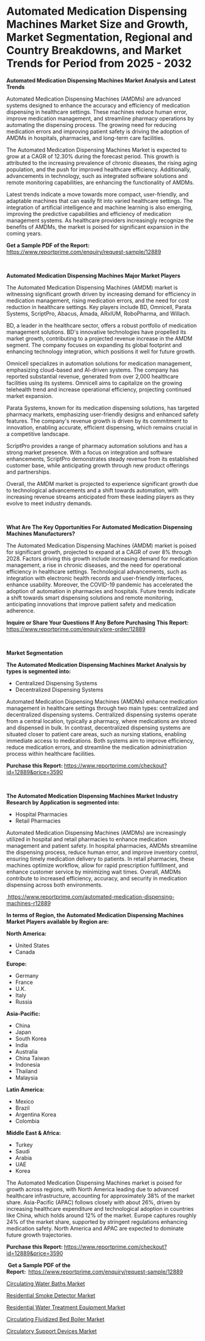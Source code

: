 <p><h1>Automated Medication Dispensing Machines Market Size and Growth, Market Segmentation, Regional and Country Breakdowns, and Market Trends for Period from 2025 -  2032</h1></p><p><strong>Automated Medication Dispensing Machines Market Analysis and Latest Trends</strong></p>
<p><p>Automated Medication Dispensing Machines (AMDMs) are advanced systems designed to enhance the accuracy and efficiency of medication dispensing in healthcare settings. These machines reduce human error, improve medication management, and streamline pharmacy operations by automating the dispensing process. The growing need for reducing medication errors and improving patient safety is driving the adoption of AMDMs in hospitals, pharmacies, and long-term care facilities.</p><p>The Automated Medication Dispensing Machines Market is expected to grow at a CAGR of 12.30% during the forecast period. This growth is attributed to the increasing prevalence of chronic diseases, the rising aging population, and the push for improved healthcare efficiency. Additionally, advancements in technology, such as integrated software solutions and remote monitoring capabilities, are enhancing the functionality of AMDMs.</p><p>Latest trends indicate a move towards more compact, user-friendly, and adaptable machines that can easily fit into varied healthcare settings. The integration of artificial intelligence and machine learning is also emerging, improving the predictive capabilities and efficiency of medication management systems. As healthcare providers increasingly recognize the benefits of AMDMs, the market is poised for significant expansion in the coming years.</p></p>
<p><strong>Get a Sample PDF of the Report:&nbsp;</strong> <a href="https://www.reportprime.com/enquiry/request-sample/12889?utm_campaign=1944&utm_medium=2&utm_source=Github&utm_content=ia&utm_term=19032025&utm_id=automated-medication-dispensing-machines">https://www.reportprime.com/enquiry/request-sample/12889</a></p>
<p>&nbsp;</p>
<p><strong>Automated Medication Dispensing Machines Major Market Players</strong></p>
<p><p>The Automated Medication Dispensing Machines (AMDM) market is witnessing significant growth driven by increasing demand for efficiency in medication management, rising medication errors, and the need for cost reduction in healthcare settings. Key players include BD, Omnicell, Parata Systems, ScriptPro, Abacus, Amada, ARxIUM, RoboPharma, and Willach.</p><p>BD, a leader in the healthcare sector, offers a robust portfolio of medication management solutions. BD's innovative technologies have propelled its market growth, contributing to a projected revenue increase in the AMDM segment. The company focuses on expanding its global footprint and enhancing technology integration, which positions it well for future growth.</p><p>Omnicell specializes in automation solutions for medication management, emphasizing cloud-based and AI-driven systems. The company has reported substantial revenue, generated from over 2,000 healthcare facilities using its systems. Omnicell aims to capitalize on the growing telehealth trend and increase operational efficiency, projecting continued market expansion.</p><p>Parata Systems, known for its medication dispensing solutions, has targeted pharmacy markets, emphasizing user-friendly designs and enhanced safety features. The company's revenue growth is driven by its commitment to innovation, enabling accurate, efficient dispensing, which remains crucial in a competitive landscape.</p><p>ScriptPro provides a range of pharmacy automation solutions and has a strong market presence. With a focus on integration and software enhancements, ScriptPro demonstrates steady revenue from its established customer base, while anticipating growth through new product offerings and partnerships.</p><p>Overall, the AMDM market is projected to experience significant growth due to technological advancements and a shift towards automation, with increasing revenue streams anticipated from these leading players as they evolve to meet industry demands.</p></p>
<p>&nbsp;</p>
<p><strong>What Are The Key Opportunities For Automated Medication Dispensing Machines Manufacturers?</strong></p>
<p><p>The Automated Medication Dispensing Machines (AMDM) market is poised for significant growth, projected to expand at a CAGR of over 8% through 2028. Factors driving this growth include increasing demand for medication management, a rise in chronic diseases, and the need for operational efficiency in healthcare settings. Technological advancements, such as integration with electronic health records and user-friendly interfaces, enhance usability. Moreover, the COVID-19 pandemic has accelerated the adoption of automation in pharmacies and hospitals. Future trends indicate a shift towards smart dispensing solutions and remote monitoring, anticipating innovations that improve patient safety and medication adherence.</p></p>
<p><strong>Inquire or Share Your Questions If Any Before Purchasing This Report:</strong> <a href="https://www.reportprime.com/enquiry/pre-order/12889?utm_campaign=1944&utm_medium=2&utm_source=Github&utm_content=ia&utm_term=19032025&utm_id=automated-medication-dispensing-machines">https://www.reportprime.com/enquiry/pre-order/12889</a></p>
<p>&nbsp;</p>
<p><strong>Market Segmentation</strong></p>
<p><strong>The Automated Medication Dispensing Machines Market Analysis by types is segmented into:</strong></p>
<p><ul><li>Centralized Dispensing Systems</li><li>Decentralized Dispensing Systems</li></ul></p>
<p><p>Automated Medication Dispensing Machines (AMDMs) enhance medication management in healthcare settings through two main types: centralized and decentralized dispensing systems. Centralized dispensing systems operate from a central location, typically a pharmacy, where medications are stored and dispensed in bulk. In contrast, decentralized dispensing systems are situated closer to patient care areas, such as nursing stations, enabling immediate access to medications. Both systems aim to improve efficiency, reduce medication errors, and streamline the medication administration process within healthcare facilities.</p></p>
<p><strong>Purchase this Report:&nbsp;</strong><a href="https://www.reportprime.com/checkout?id=12889&price=3590&utm_campaign=1944&utm_medium=2&utm_source=Github&utm_content=ia&utm_term=19032025&utm_id=automated-medication-dispensing-machines">https://www.reportprime.com/checkout?id=12889&price=3590</a></p>
<p>&nbsp;</p>
<p><strong>The Automated Medication Dispensing Machines Market Industry Research by Application is segmented into:</strong></p>
<p><ul><li>Hospital Pharmacies</li><li>Retail Pharmacies</li></ul></p>
<p><p>Automated Medication Dispensing Machines (AMDMs) are increasingly utilized in hospital and retail pharmacies to enhance medication management and patient safety. In hospital pharmacies, AMDMs streamline the dispensing process, reduce human error, and improve inventory control, ensuring timely medication delivery to patients. In retail pharmacies, these machines optimize workflow, allow for rapid prescription fulfillment, and enhance customer service by minimizing wait times. Overall, AMDMs contribute to increased efficiency, accuracy, and security in medication dispensing across both environments.</p></p>
<p><a href="https://www.reportprime.com/automated-medication-dispensing-machines-r12889?utm_campaign=1944&utm_medium=2&utm_source=Github&utm_content=ia&utm_term=19032025&utm_id=automated-medication-dispensing-machines">&nbsp;https://www.reportprime.com/automated-medication-dispensing-machines-r12889</a></p>
<p><strong>In terms of Region, the Automated Medication Dispensing Machines Market Players available by Region are:</strong></p>
<p>
    <p> <strong> North America: </strong>
        <ul>
            <li>United States</li>
            <li>Canada</li>
        </ul>
        </p> 
    <p> <strong> Europe: </strong>
        <ul>
            <li>Germany</li>
            <li>France</li>
            <li>U.K.</li>
            <li>Italy</li>
            <li>Russia</li>
        </ul>
        </p> 
    <p> <strong> Asia-Pacific: </strong>
        <ul>
            <li>China</li>
            <li>Japan</li>
            <li>South Korea</li>
            <li>India</li>
            <li>Australia</li>
            <li>China Taiwan</li>
            <li>Indonesia</li>
            <li>Thailand</li>
            <li>Malaysia</li>
        </ul>
        </p> 
    <p> <strong> Latin America: </strong>
        <ul>
            <li>Mexico</li>
            <li>Brazil</li>
            <li>Argentina Korea</li>
            <li>Colombia</li>
        </ul>
        </p> 
    <p> <strong> Middle East & Africa: </strong>
        <ul>
            <li>Turkey</li>
            <li>Saudi</li>
            <li>Arabia</li>
            <li>UAE</li>
            <li>Korea</li>
        </ul>
    </p>
    </p>
<p><p>The Automated Medication Dispensing Machines market is poised for growth across regions, with North America leading due to advanced healthcare infrastructure, accounting for approximately 38% of the market share. Asia-Pacific (APAC) follows closely with about 26%, driven by increasing healthcare expenditure and technological adoption in countries like China, which holds around 12% of the market. Europe captures roughly 24% of the market share, supported by stringent regulations enhancing medication safety. North America and APAC are expected to dominate future growth trajectories.</p></p>
<p><strong>Purchase this Report: </strong><a href="https://www.reportprime.com/checkout?id=12889&price=3590&utm_campaign=1944&utm_medium=2&utm_source=Github&utm_content=ia&utm_term=19032025&utm_id=automated-medication-dispensing-machines">https://www.reportprime.com/checkout?id=12889&price=3590</a></p>
<p>&nbsp;<strong>Get a Sample PDF of the Report:&nbsp;&nbsp;</strong><a href="https://www.reportprime.com/enquiry/request-sample/12889?utm_campaign=1944&utm_medium=2&utm_source=Github&utm_content=ia&utm_term=19032025&utm_id=automated-medication-dispensing-machines">https://www.reportprime.com/enquiry/request-sample/12889</a></p>
<p><strong></strong></p>
<p><p><a href="https://github.com/kevoncesya4j/Market-Research-Report-List-1/blob/main/circulating-water-baths-market.md?utm_campaign=1944&utm_medium=2&utm_source=Github&utm_content=ia&utm_term=19032025&utm_id=automated-medication-dispensing-machines">Circulating Water Baths Market</a></p><p><a href="https://github.com/perbetpereir/Market-Research-Report-List-1/blob/main/residential-smoke-detector-market.md?utm_campaign=1944&utm_medium=2&utm_source=Github&utm_content=ia&utm_term=19032025&utm_id=automated-medication-dispensing-machines">Residential Smoke Detector Market</a></p><p><a href="https://github.com/pelegeazlie5/Market-Research-Report-List-1/blob/main/residential-water-treatment-equipment-market.md?utm_campaign=1944&utm_medium=2&utm_source=Github&utm_content=ia&utm_term=19032025&utm_id=automated-medication-dispensing-machines">Residential Water Treatment Equipment Market</a></p><p><a href="https://github.com/sitarzerpa3d/Market-Research-Report-List-1/blob/main/circulating-fluidized-bed-boiler-market.md?utm_campaign=1944&utm_medium=2&utm_source=Github&utm_content=ia&utm_term=19032025&utm_id=automated-medication-dispensing-machines">Circulating Fluidized Bed Boiler Market</a></p><p><a href="https://github.com/ziringebrur1/Market-Research-Report-List-1/blob/main/circulatory-support-devices-market.md?utm_campaign=1944&utm_medium=2&utm_source=Github&utm_content=ia&utm_term=19032025&utm_id=automated-medication-dispensing-machines">Circulatory Support Devices Market</a></p></p>